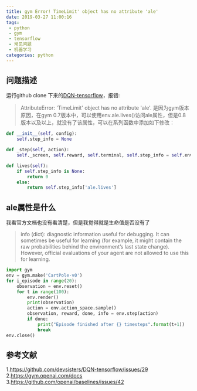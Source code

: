 ```yaml
---
title: gym Error! TimeLimit' object has no attribute 'ale'
date: 2019-03-27 11:00:16
tags:
 - python
 - gym
 - tensorflow
 - 常见问题
 - 机器学习
categories: python
---
```


## 问题描述
运行github clone 下来的[DQN-tensorflow](https://github.com/devsisters/DQN-tensorflow)，报错:
> AttributeError: 'TimeLimit' object has no attribute 'ale'.
是因为gym版本原因，在gym 0.7版本中，可以使用env.ale.lives()访问ale属性，但是0.8版本以及以上，就没有了该属性，可以在系列函数中添加如下修改：
``` python
def __init__(self, config):
    self.step_info = None

def _step(self, action):
    self._screen, self.reward, self.terminal, self.step_info = self.env.step(action)

def lives(self):
    if self.step_info is None:
        return 0
    else:
        return self.step_info['ale.lives']
```

## ale属性是什么
我看官方文档也没有看清楚，但是我觉得就是生命值是否没有了
> info (dict): diagnostic information useful for debugging. It can sometimes be useful for learning (for example, it might contain the raw probabilities behind the environment’s last state change). However, official evaluations of your agent are not allowed to use this for learning.

``` python
import gym
env = gym.make('CartPole-v0')
for i_episode in range(20):
    observation = env.reset()
    for t in range(100):
        env.render()
        print(observation)
        action = env.action_space.sample()
        observation, reward, done, info = env.step(action)
        if done:
            print("Episode finished after {} timesteps".format(t+1))
            break
env.close()
```


## 参考文献
1.https://github.com/devsisters/DQN-tensorflow/issues/29
2.https://gym.openai.com/docs
3.https://github.com/openai/baselines/issues/42
